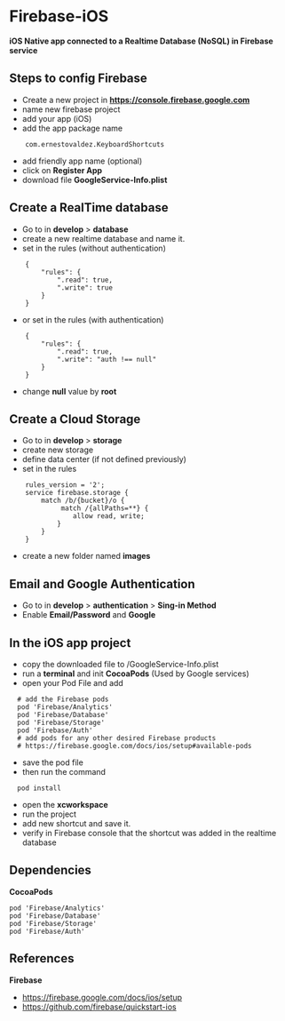 # Firebase-iOS
**iOS Native app connected to a Realtime Database (NoSQL) in Firebase service**

## Steps to config Firebase

- Create a new project in **https://console.firebase.google.com**
- name new firebase project
- add your app (iOS)
- add the app package name 
```
    com.ernestovaldez.KeyboardShortcuts
```
- add friendly app name (optional)
- click on **Register App**
- download file **GoogleService-Info.plist**

## Create a RealTime database

- Go to in **develop** > **database**
- create a new realtime database and name it.
- set in the rules (without authentication)
```
    {
        "rules": {
            ".read": true,
            ".write": true
        }
    }
```
- or set in the rules (with authentication)
```
    {
        "rules": {
            ".read": true,
            ".write": "auth !== null"
        }
    }
```
- change **null** value by **root**

## Create a Cloud Storage

- Go to in **develop** > **storage**
- create new storage
- define data center (if not defined previously)
- set in the rules
```
    rules_version = '2';
    service firebase.storage {
        match /b/{bucket}/o {
             match /{allPaths=**} {
                allow read, write;
            }
        }
    }
```
- create a new folder named **images**

## Email and Google Authentication

- Go to in **develop** > **authentication** > **Sing-in Method**
- Enable **Email/Password** and **Google**


## In the iOS app project

- copy the downloaded file to <root-project>/GoogleService-Info.plist
- run a **terminal** and init **CocoaPods** (Used by Google services)
- open your Pod File and add
```
  # add the Firebase pods
  pod 'Firebase/Analytics'
  pod 'Firebase/Database'
  pod 'Firebase/Storage'
  pod 'Firebase/Auth'
  # add pods for any other desired Firebase products
  # https://firebase.google.com/docs/ios/setup#available-pods
```
- save the pod file
- then run the command
```
  pod install  
```
- open the **xcworkspace**
- run the project
- add new shortcut and save it.
- verify in Firebase console that the shortcut was added in the realtime database
  
## Dependencies

**CocoaPods**
```
pod 'Firebase/Analytics'
pod 'Firebase/Database'
pod 'Firebase/Storage'
pod 'Firebase/Auth'
```
  
## References

**Firebase**
- https://firebase.google.com/docs/ios/setup
- https://github.com/firebase/quickstart-ios

